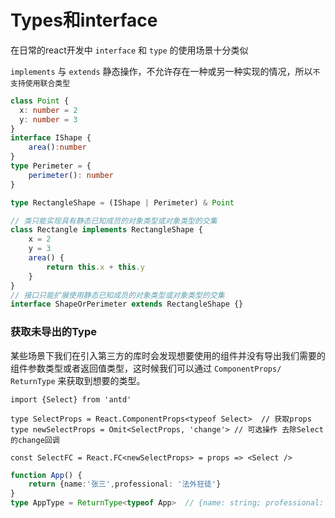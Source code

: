 # Types和interface

在日常的react开发中 `interface` 和 `type` 的使用场景十分类似

`implements` 与 `extends` 静态操作，不允许存在一种或另一种实现的情况，所以`不支持使用联合类型`
```ts
class Point {
  x: number = 2
  y: number = 3
}
interface IShape {
    area():number
}
type Perimeter = {
    perimeter(): number
}

type RectangleShape = (IShape | Perimeter) & Point

// 类只能实现具有静态已知成员的对象类型或对象类型的交集
class Rectangle implements RectangleShape {
    x = 2
    y = 3
    area() {
        return this.x + this.y
    }
}
// 接口只能扩展使用静态已知成员的对象类型或对象类型的交集
interface ShapeOrPerimeter extends RectangleShape {}
```

### 获取未导出的Type
某些场景下我们在引入第三方的库时会发现想要使用的组件并没有导出我们需要的组件参数类型或者返回值类型，这时候我们可以通过 `ComponentProps/ ReturnType` 来获取到想要的类型。
```tsx
import {Select} from 'antd'

type SelectProps = React.ComponentProps<typeof Select>  // 获取props
type newSelectProps = Omit<SelectProps, 'change'> // 可选操作 去除Select的change回调

const SelectFC = React.FC<newSelectProps> = props => <Select />
```
```ts
function App() {
    return {name:'张三',professional: '法外狂徒'}
}
type AppType = ReturnType<typeof App>  // {name: string; professional: string }
```



